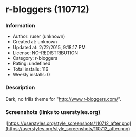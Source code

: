 # r-bloggers (110712)

### Information
- Author: ruser (unknown)
- Created at: unknown
- Updated at: 2/22/2015, 9:18:17 PM
- License: NO-REDISTRIBUTION
- Category: r-bloggers
- Rating: undefined
- Total installs: 116
- Weekly installs: 0


### Description
Dark, no frills theme for "http://www.r-bloggers.com/".


### Screenshots (links to userstyles.org)
![https://userstyles.org/style_screenshots/110712_after.png](https://userstyles.org/style_screenshots/110712_after.png)


